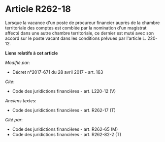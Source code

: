 # Article R262-18

Lorsque la vacance d'un poste de procureur financier auprès de la chambre territoriale des comptes est comblée par la
nomination d'un magistrat affecté dans une autre chambre territoriale, ce dernier est muté avec son accord sur le poste
vacant dans les conditions prévues par l'article L. 220-12.

**Liens relatifs à cet article**

_Modifié par_:

  - Décret n°2017-671 du 28 avril 2017 - art. 163

_Cite_:

  - Code des juridictions financières - art. L220-12 (V)

_Anciens textes_:

  - Code des juridictions financières - art. R262-17 (T)

_Cité par_:

  - Code des juridictions financières - art. R262-65 (M)
  - Code des juridictions financières - art. R262-82-2 (T)
